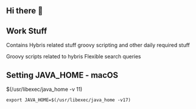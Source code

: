## Hi there 👋

## Work Stuff
Contains Hybris related stuff groovy scripting and other daily required stuff

Groovy scripts related to hybris 
Flexible search queries

## Setting JAVA_HOME - macOS

$(/usr/libexec/java_home -v 11)

```export JAVA_HOME=$(/usr/libexec/java_home -v17)```

